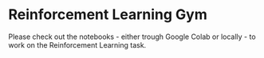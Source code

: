# Reinforcement Learning Gym
Please check out the notebooks - either trough Google Colab or locally - to work on the Reinforcement Learning task.